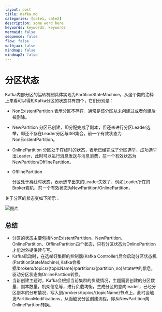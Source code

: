 ```yaml
---
layout: post
title: Kafka.md
categories: [cate1, cate2]
description: some word here
keywords: keyword1, keyword2
mermaid: false
sequence: false
flow: false
mathjax: false
mindmap: false
mindmap2: false
---
```

# 分区状态

Kafka内部分区的运转机制具体实现为PartitionStateMachine，从这个类的注释上来看可以得知Kafka分区的状态共有四个，它们分别是：

- NonExistentPartition 表示分区不存在，通常是该分区从未创建过或者创建后被删除。

- NewPartition 分区已创建，即分配完成了副本，但还未进行分区Leader选举，即还不存在Leader分区与ISR集合，前一个有效状态为NonExistentPartition。

- OnlinePartition 分区处于在线时的状态，表示已经完成了分区选举，成功选举出Leader，此时可以进行消息发送与消息消费，前一个有效状态为NewPartition/OfflinePartition。

- OfflinePartition

	分区处于离线时状态，表示选举出来的Leader失效了，例如Leader所在的Broker宕机，前一个有效状态为NewPartition/OnlinePartition。

关于分区的状态变如下所示：

![图片](https://oss.xubighead.top/oss/image/202506/1930437634255065090.png)



## 总结

- 分区的状态主要包括NonExistentPartition、NewPartition、OnlinePartition、OfflinePartition四个状态，只有分区状态为OnlinePartition才能对外提供读与写。
- Kafka启动时，在选举好集群的控制器(Kafka Controller)后会启动分区状态机(PartitionStateMachine),Kafka会根据/brokers/topics/{topicName}/partitions/{partition_no}/state中的信息，驱动分区状态向OnlineParttion转换。
- 当新创建主题时，Kafka会根据当前集群的负载情况，主题需要创建的分区数量、副本数量，机架信息等，进行负载均衡，生成分区的意向leader，已经分区副本的分布情况，写入到/brokers/topics/{topicName}节点上，此时会触发PartitionModifications，从而触发分区创建流程，即从NewPartition向OnlineParttion转换。


